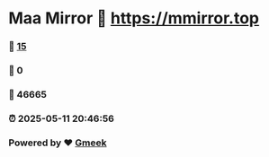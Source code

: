 # Maa Mirror :link: https://mmirror.top 
### :page_facing_up: [15](https://mmirror.top/tag.html) 
### :speech_balloon: 0 
### :hibiscus: 46665 
### :alarm_clock: 2025-05-11 20:46:56 
### Powered by :heart: [Gmeek](https://github.com/Meekdai/Gmeek)
